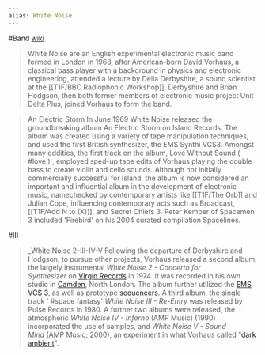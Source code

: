 ```yaml
---
alias: White Noise
---
```

#Band
[wiki](https://en.wikipedia.org/wiki/White_Noise_(band))
> White Noise are an English experimental electronic music band formed in London in 1968, after American-born David Vorhaus, a classical bass player with a background in physics and electronic engineering, attended a lecture by Delia Derbyshire, a sound scientist at the [[T1F/BBC Radiophonic Workshop]]. Derbyshire and Brian Hodgson, then both former members of electronic music project Unit Delta Plus, joined Vorhaus to form the band.

>An Electric Storm
In June 1969 White Noise released the groundbreaking album An Electric Storm on Island Records. The album was created using a variety of tape manipulation techniques, and used the first British synthesizer, the EMS Synthi VCS3. Amongst many oddities, the first track on the album, Love Without Sound ( #love ) , employed sped-up tape edits of Vorhaus playing the double bass to create violin and cello sounds. Although not initially commercially successful for Island, the album is now considered an important and influential album in the development of electronic music, namechecked by contemporary artists like [[T1F/The Orb]] and Julian Cope, influencing contemporary acts such as Broadcast, [[T1F/Add N to (X)]], and Secret Chiefs 3. Peter Kember of Spacemen 3 included 'Firebird' on his 2004 curated compilation Spacelines.


#III 
> _White Noise 2-III-IV-V 
Following the departure of Derbyshire and Hodgson, to pursue other projects, Vorhaus released a second album, the largely instrumental _White Noise 2 - Concerto for Synthesizer_ on [Virgin Records](https://en.wikipedia.org/wiki/Virgin_Records "Virgin Records") in 1974. It was recorded in his own studio in [Camden](https://en.wikipedia.org/wiki/London_Borough_of_Camden "London Borough of Camden"), North London. The album further utilized the [EMS VCS 3](https://en.wikipedia.org/wiki/EMS_VCS_3 "EMS VCS 3"), as well as prototype [sequencers](https://en.wikipedia.org/wiki/Music_sequencer "Music sequencer"). A third album, the single track ' #space fantasy' _White Noise III - Re-Entry_ was released by Pulse Records in 1980. A further two albums were released, the atmospheric _White Noise IV - Inferno_ (AMP Music) (1990) incorporated the use of samples, and _White Noise V - Sound Mind_ (AMP Music; 2000), an experiment in what Vorhaus called "[dark ambient](https://en.wikipedia.org/wiki/Dark_ambient "Dark ambient")".

